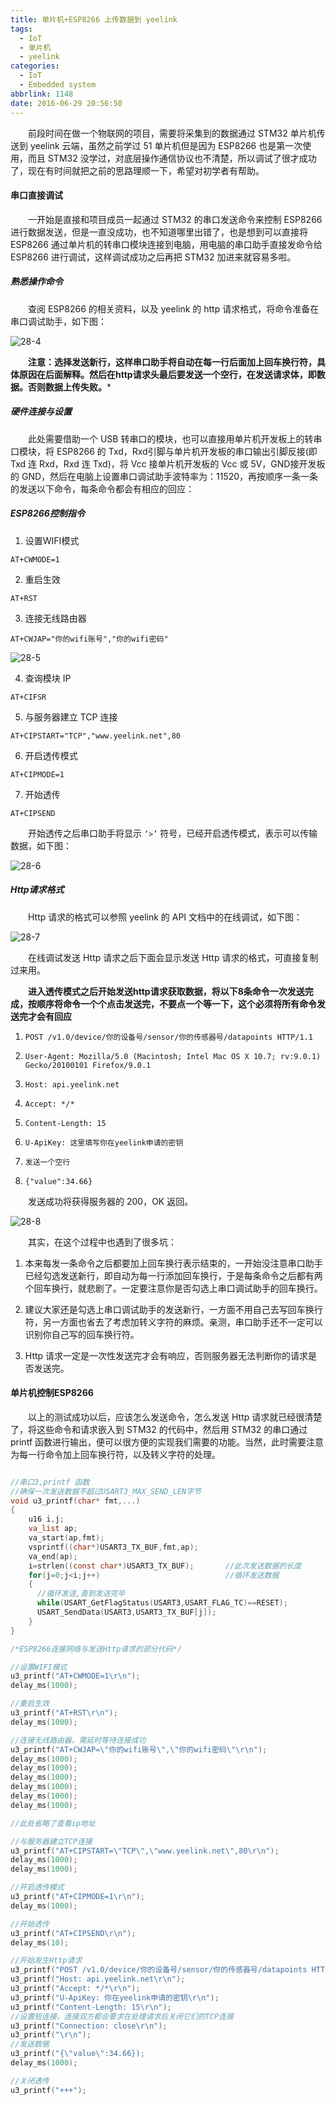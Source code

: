 ```yaml
---
title: 单片机+ESP8266 上传数据到 yeelink
tags:
  - IoT
  - 单片机
  - yeelink
categories: 
  - IoT
  - Embedded system
abbrlink: 1148
date: 2016-06-29 20:56:50
---
```


　　前段时间在做一个物联网的项目，需要将采集到的数据通过 STM32 单片机传送到 yeelink 云端，虽然之前学过 51 单片机但是因为 ESP8266 也是第一次使用，而且 STM32 没学过，对底层操作通信协议也不清楚，所以调试了很才成功了，现在有时间就把之前的思路理顺一下，希望对初学者有帮助。

<!--more-->

#### 串口直接调试

　　一开始是直接和项目成员一起通过 STM32 的串口发送命令来控制 ESP8266 进行数据发送，但是一直没成功，也不知道哪里出错了，也是想到可以直接将 ESP8266 通过单片机的转串口模块连接到电脑，用电脑的串口助手直接发命令给 ESP8266 进行调试，这样调试成功之后再把 STM32 加进来就容易多啦。

##### 熟悉操作命令

　　查阅 ESP8266 的相关资料，以及 yeelink 的 http 请求格式，将命令准备在串口调试助手，如下图：

![28-4](http://fzy-blog.oss-cn-shenzhen.aliyuncs.com/2016/6/28-4.png)

　　**注意：选择发送新行，这样串口助手将自动在每一行后面加上回车换行符，具体原因在后面解释。然后在http请求头最后要发送一个空行，在发送请求体，即数据。否则数据上传失败。***

##### 硬件连接与设置

　　此处需要借助一个 USB 转串口的模块，也可以直接用单片机开发板上的转串口模块，将 ESP8266 的 Txd，Rxd引脚与单片机开发板的串口输出引脚反接(即 Txd 连 Rxd，Rxd 连 Txd)，将 Vcc 接单片机开发板的 Vcc 或 5V，GND接开发板的 GND，然后在电脑上设置串口调试助手波特率为：11520，再按顺序一条一条的发送以下命令，每条命令都会有相应的回应：

##### ESP8266控制指令

1. 设置WIFI模式

```
AT+CWMODE=1
```

2. 重启生效

```
AT+RST
```

3. 连接无线路由器

```
AT+CWJAP="你的wifi账号","你的wifi密码"
```

![28-5](http://fzy-blog.oss-cn-shenzhen.aliyuncs.com/2016/6/28-5.png)

4. 查询模块 IP

```
AT+CIFSR
```

5. 与服务器建立 TCP 连接

```
AT+CIPSTART="TCP","www.yeelink.net",80
```

6. 开启透传模式

```
AT+CIPMODE=1
```

7. 开始透传

```
AT+CIPSEND
```

　　开始透传之后串口助手将显示 `‘>’` 符号，已经开启透传模式，表示可以传输数据，如下图：

![28-6](http://fzy-blog.oss-cn-shenzhen.aliyuncs.com/2016/6/28-6.png)

##### Http请求格式

　　Http 请求的格式可以参照 yeelink 的 API 文档中的在线调试，如下图：

![28-7](http://fzy-blog.oss-cn-shenzhen.aliyuncs.com/2016/6/28-7.png)

　　在线调试发送 Http 请求之后下面会显示发送 Http 请求的格式，可直接复制过来用。

　　**进入透传模式之后开始发送http请求获取数据，将以下8条命令一次发送完成，按顺序将命令一个个点击发送完，不要点一个等一下，这个必须将所有命令发送完才会有回应**

1. `POST /v1.0/device/你的设备号/sensor/你的传感器号/datapoints HTTP/1.1`
2. `User-Agent: Mozilla/5.0 (Macintosh; Intel Mac OS X 10.7; rv:9.0.1) Gecko/20100101 Firefox/9.0.1`
3. `Host: api.yeelink.net`
4. `Accept: */*`

5. `Content-Length: 15`

6. `U-ApiKey: 这里填写你在yeelink申请的密钥`

7. `发送一个空行`

8. `{"value":34.66}`

　　发送成功将获得服务器的 200，OK 返回。

![28-8](http://fzy-blog.oss-cn-shenzhen.aliyuncs.com/2016/6/28-8.png)

　　其实，在这个过程中也遇到了很多坑：

1. 本来每发一条命令之后都要加上回车换行表示结束的，一开始没注意串口助手已经勾选发送新行，即自动为每一行添加回车换行，于是每条命令之后都有两个回车换行，就悲剧了。一定要注意你是否勾选上串口调试助手的回车换行。

2. 建议大家还是勾选上串口调试助手的发送新行，一方面不用自己去写回车换行符，另一方面也省去了考虑加转义字符的麻烦。亲测，串口助手还不一定可以识别你自己写的回车换行符。

3. Http 请求一定是一次性发送完才会有响应，否则服务器无法判断你的请求是否发送完。

#### 单片机控制ESP8266

　　以上的测试成功以后，应该怎么发送命令，怎么发送 Http 请求就已经很清楚了，将这些命令和请求嵌入到 STM32 的代码中，然后用 STM32 的串口通过 printf 函数进行输出，便可以很方便的实现我们需要的功能。当然，此时需要注意为每一行命令加上回车换行符，以及转义字符的处理。


```c

//串口3,printf 函数
//确保一次发送数据不超过USART3_MAX_SEND_LEN字节
void u3_printf(char* fmt,...)  
{  
    u16 i,j; 
    va_list ap; 
    va_start(ap,fmt);
    vsprintf((char*)USART3_TX_BUF,fmt,ap);
    va_end(ap);
    i=strlen((const char*)USART3_TX_BUF);       //此次发送数据的长度
    for(j=0;j<i;j++)                            //循环发送数据
    {
      //循环发送,直到发送完毕   
      while(USART_GetFlagStatus(USART3,USART_FLAG_TC)==RESET);    
      USART_SendData(USART3,USART3_TX_BUF[j]); 
    } 
}

/*ESP8266连接网络与发送Http请求的部分代码*/

//设置WIFI模式
u3_printf("AT+CWMODE=1\r\n");
delay_ms(1000);

//重启生效
u3_printf("AT+RST\r\n");
delay_ms(1000);

//连接无线路由器，需延时等待连接成功
u3_printf("AT+CWJAP=\"你的wifi账号\",\"你的wifi密码\"\r\n");    
delay_ms(1000);
delay_ms(1000);
delay_ms(1000);
delay_ms(1000);
delay_ms(1000);
delay_ms(1000);

//此处省略了查看ip地址

//与服务器建立TCP连接
u3_printf("AT+CIPSTART=\"TCP\",\"www.yeelink.net\",80\r\n");
delay_ms(1000);
delay_ms(1000);

//开启透传模式
u3_printf("AT+CIPMODE=1\r\n");
delay_ms(1000);

//开始透传
u3_printf("AT+CIPSEND\r\n");
delay_ms(10);

//开始发生Http请求
u3_printf("POST /v1.0/device/你的设备号/sensor/你的传感器号/datapoints HTTP/1.1\r\n");
u3_printf("Host: api.yeelink.net\r\n");
u3_printf("Accept: */*\r\n");
u3_printf("U-ApiKey: 你在yeelink申请的密钥\r\n");
u3_printf("Content-Length: 15\r\n");
//设置短连接，连接双方都会要求在处理请求后关闭它们的TCP连接
u3_printf("Connection: close\r\n");
u3_printf("\r\n"); 
//发送数据
u3_printf("{\"value\":34.66}); 
delay_ms(1000);

//关闭透传
u3_printf("+++");
```

